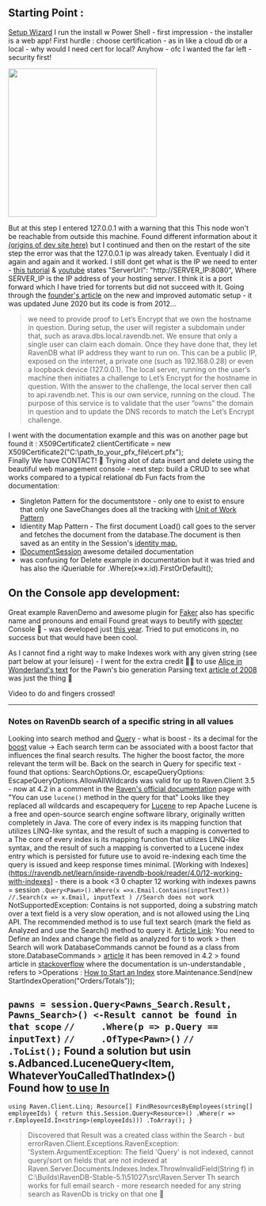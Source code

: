
## Starting Point :
[Setup Wizard](https://ravendb.net/docs/article-page/5.1/csharp/start/installation/setup-wizard) I run the install w Power Shell - first impression - the installer is a web app!
First hurdle : choose certification - as in like a cloud db or a local - why would I need cert for local?
Anyhow - ofc I wanted the far left  - security first!

<img src="https://ravendb.net/RavenFS/GetDocImage?v=4.2&lang=All&key=start/installation/setup-wizard&fileName=setup-wizard-1.png" width="300" >

But at this step I entered 127.0.0.1 with a warning that this This node won't be reachable from outside this machine. Found different information about it [(origins of dev site here)](https://issues.hibernatingrhinos.com/issue/RavenDB-12559) but I continued and then on the restart of the site step the error was that the 127.0.0.1 ip was already taken. Eventualy I did it again and again and it worked.
I still dont get what is the IP we need to enter - [this tutorial](https://www.techrepublic.com/article/how-to-install-the-ravendb-nosql-database-on-ubuntu-20-04/) & [youtube](https://www.youtube.com/watch?v=tMUIpi2VKJI) states  "ServerUrl": "http://SERVER_IP:8080",  Where SERVER_IP is the IP address of your hosting server. I think it is a port forward which I have tried for torrents but did not succeed with it.
Going through the [founder's article](https://ayende.com/blog/180802/ravendb-setup-how-the-automatic-setup-works) on the new and improved automatic setup - it was updated June 2020 but its code is from 2012...
> we need to provide proof to Let’s Encrypt that we own the hostname in question. 
> During setup, the user will register a subdomain under that, such as arava.dbs.local.ravendb.net. We ensure that only a single user can claim each domain. Once they have done that, they let RavenDB what IP address they want to run on. This can be a public IP, exposed on the internet, a private one (such as 192.168.0.28) or even a loopback device (127.0.0.1).
> The local server, running on the user’s machine then initiates a challenge to Let’s Encrypt for the hostname in question. With the answer to the challenge, the local server then call to api.ravendb.net. This is our own service, running on the cloud. The purpose of this service is to validate that the user “owns” the domain in question and to update the DNS records to match the Let’s Encrypt challenge.

I went with the documentation example and this was on another page but found it : 
X509Certificate2 clientCertificate = new X509Certificate2("C:\\path_to_your_pfx_file\\cert.pfx");  
Finally We have CONTACT! :raised_hands:
Trying alot of data insert and delete using the beautiful web management console - next step: build a CRUD to see what works compared to a typical relational db
Fun facts from the documentation:
* Singleton Pattern for the documentstore - only one to exist to ensure that only  one SaveChanges does all the tracking with [Unit of Work Pattern](https://ravendb.net/docs/article-page/5.1/csharp/client-api/session/what-is-a-session-and-how-does-it-work#unit-of-work-pattern)
* Idientity Map Pattern - The first document Load() call goes to the server and fetches the document from the database.The document is then saved as an entity in the Session's [identity map.](https://martinfowler.com/eaaCatalog/identityMap.html)
* [IDocumentSession](https://ravendb.net/docs/article-page/5.1/csharp/client-api/session/opening-a-session#syntax) awesome detailed documentation
* [<Load>](https://martinfowler.com/eaaCatalog/identityMap.html) was confusing for Delete example in documentation but it was tried and has also the iQueriable for .Where(x=>x.id).FirstOrDefault(); 

## On the Console app development:
Great example RavenDemo and awesome plugin for [Faker](https://blog.elmah.io/easy-generation-of-fake-dummy-data-in-c-with-faker-net/) also has specific name and pronouns and email
Found great ways to beutify with [specter](https://spectreconsole.net/) Console :muscle: - was developed just [this year](https://www.hanselman.com/blog/spectreconsole-lets-you-make-beautiful-console-apps-with-net-core).
Tried to put emoticons in, no success but that would have been cool.

As I cannot find a right way to make Indexes work with any given string (see part below at your leisure) - I went for the extra credit :ok_woman: to use [Alice in Wonderland's text](https://gist.githubusercontent.com/phillipj/4944029/raw/75ba2243dd5ec2875f629bf5d79f6c1e4b5a8b46/alice_in_wonderland.txt) for the Pawn's bio generation
Parsing text [article of 2008](https://www.c-sharpcorner.com/uploadfile/scottlysle/parsing-sentences-and-building-text-statics-in-C-Sharp/) was just the thing :clap:

Video to do and fingers crossed!

***
### Notes on RavenDb search of a specific string in all values 
Looking into search method and [Query](https://ravendb.net/docs/article-page/5.1/csharp/client-api/session/querying/how-to-use-search) - what is boost - its a decimal for the [boost](https://ravendb.net/docs/article-page/4.2/csharp/indexes/querying/boosting) value -> Each search term can be associated with a boost factor that influences the final search results. The higher the boost factor, the more relevant the term will be.
Back on the search in Query for specific text -  found that options: SearchOptions.Or, escapeQueryOptions: EscapeQueryOptions.AllowAllWildcards was valid for up to Raven.Client 3.5 - now at 4.2 in a comment in the [Raven's official documentation](https://ravendb.net/docs/article-page/4.2/csharp/client-api/session/querying/how-to-use-search) page with "You can use `lucene()` method in the query for that"
Looks like they replaced all wildcards and escapequery for [Lucene](https://ravendb.net/articles/on-replacing-lucene) to rep
Apache Lucene is a free and open-source search engine software library, originally written completely in Java.
The core of every index is its mapping function that utilizes LINQ-like syntax, and the result of such a mapping is converted to a The core of every index is its mapping function that utilizes LINQ-like syntax, and the result of such a mapping is converted to a Lucene index entry which is persisted for future use to avoid re-indexing each time the query is issued and keep response times minimal.
[Working with Indexes](https://ravendb.net/learn/inside-ravendb-book/reader/4.0/12-working-with-indexes]   - there is a book <3 0 chapter 12 working with indexes
pawns = session
                   `.Query<Pawn>().Where(x =>x.Email.Contains(inputText))`
                  ` //.Search(x => x.Email, inputText ) //Search does not work`
NotSupportedException: Contains is not supported, doing a substring match over a text field is a very slow operation, and is not allowed using the Linq API.
The recommended method is to use full text search (mark the field as Analyzed and use the Search() method to query it.
[Article Link](https://ravendb.net/docs/article-page/2.5/csharp/client-api/querying/static-indexes/configuring-index-options): You need to Define an Index and change the field as analyzed for ti to work > then Search will work
DatabaseCommands cannot be found as a class from store.DatabaseCommands  > [article](https://ravendb.net/docs/article-page/4.2/csharp/migration/client-api/commands) it has been removed in 4.2 > found article in [stackoverflow](https://stackoverflow.com/questions/19656130/linq-value-contains-function-error) where the documentation is un-understandable , refers to >Operations : [How to Start an Index](https://ravendb.net/docs/article-page/4.2/csharp/client-api/operations/maintenance/indexes/start-index)
store.Maintenance.Send(new StartIndexOperation("Orders/Totals"));  

`pawns = session.Query<Pawns_Search.Result, Pawns_Search>() <-Result cannot be found in that scope`
                    `//     .Where(p => p.Query == inputText)`
                    `//     .OfType<Pawn>()`
                    `//     .ToList();`
Found a solution but usin s.Adbanced.LuceneQuery<Item, WhateverYouCalledThatIndex>()  
Found how [to use In](https://stackoverflow.com/questions/7899936/ravendb-how-to-query-with-multiple-search-terms#answer-7902851)
--
`using Raven.Client.Linq;
Resource[] FindResourcesByEmployees(string[] employeeIds)
{
    return this.Session.Query<Resource>()
        .Where(r => r.EmployeeId.In<string>(employeeIds)))
        .ToArray();
}`

> Discovered that Result was a created class within the Search - but 
errorRaven.Client.Exceptions.RavenException: 'System.ArgumentException: The field 'Query' is not indexed, cannot query/sort on fields that are not indexed
   at Raven.Server.Documents.Indexes.Index.ThrowInvalidField(String f) in C:\Builds\RavenDB-Stable-5.1\51027\src\Raven.Server
Th search works for full email search - more research needed for any string search as RavenDb is tricky on that one :dancers:
